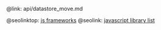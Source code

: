 @link: api/datastore_move.md

@seolinktop: [js frameworks](https://webix.com)
@seolink: [javascript library list](https://webix.com/widget/list/)